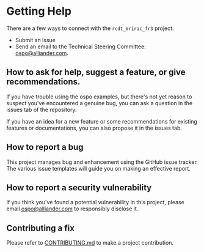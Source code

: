 # Getting Help

There are a few ways to connect with the `rcdt_mrirac_fr3` project:

* Submit an issue
* Send an email to the Technical Steering Committee: <ospo@alliander.com>.

## How to ask for help, suggest a feature, or give recommendations.

If you have trouble using the ospo examples, 
but there's not yet reason to suspect you've encountered a genuine bug,
you can ask a question in the issues tab of the repository.

If you have an idea for a new feature or some recommendations for existing features or documentations, 
you can also propose it in the issues tab.

## How to report a bug

This project manages bug and enhancement using the GitHub issue tracker. 
The various issue templates will guide you on making an effective report.

## How to report a security vulnerability

If you think you've found a potential vulnerability in this project, please
email <ospo@alliander.com> to responsibly disclose it.

## Contributing a fix

Please refer to [CONTRIBUTING.md](CONTRIBUTING.md) to make a project contribution.